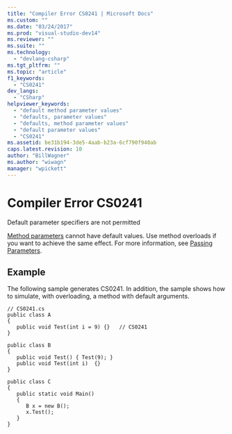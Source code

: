 ```yaml
---
title: "Compiler Error CS0241 | Microsoft Docs"
ms.custom: ""
ms.date: "03/24/2017"
ms.prod: "visual-studio-dev14"
ms.reviewer: ""
ms.suite: ""
ms.technology: 
  - "devlang-csharp"
ms.tgt_pltfrm: ""
ms.topic: "article"
f1_keywords: 
  - "CS0241"
dev_langs: 
  - "CSharp"
helpviewer_keywords: 
  - "default method parameter values"
  - "defaults, parameter values"
  - "defaults, method parameter values"
  - "default parameter values"
  - "CS0241"
ms.assetid: be31b194-3de5-4aab-b23a-6cf790f940ab
caps.latest.revision: 10
author: "BillWagner"
ms.author: "wiwagn"
manager: "wpickett"
---
```

# Compiler Error CS0241
Default parameter specifiers are not permitted  
  
 [Method parameters](../../csharp/language-reference/keywords/method-parameters.md) cannot have default values. Use method overloads if you want to achieve the same effect. For more information, see [Passing Parameters](../../csharp/programming-guide/classes-and-structs/passing-parameters.md).  
  
## Example  
 The following sample generates CS0241. In addition, the sample shows how to simulate, with overloading, a method with default arguments.  
  
```  
// CS0241.cs  
public class A  
{  
   public void Test(int i = 9) {}   // CS0241  
}  
  
public class B  
{  
   public void Test() { Test(9); }  
   public void Test(int i)  {}  
}  
  
public class C  
{  
   public static void Main()  
   {   
      B x = new B();  
      x.Test();  
   }  
}  
```